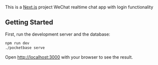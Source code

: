 This is a [Next.js](https://nextjs.org/) project
WeChat realtime chat app with login functionality

## Getting Started

First, run the development server and the database:

```bash
npm run dev
./pocketbase serve
```

Open [http://localhost:3000](http://localhost:3000) with your browser to see the result.
